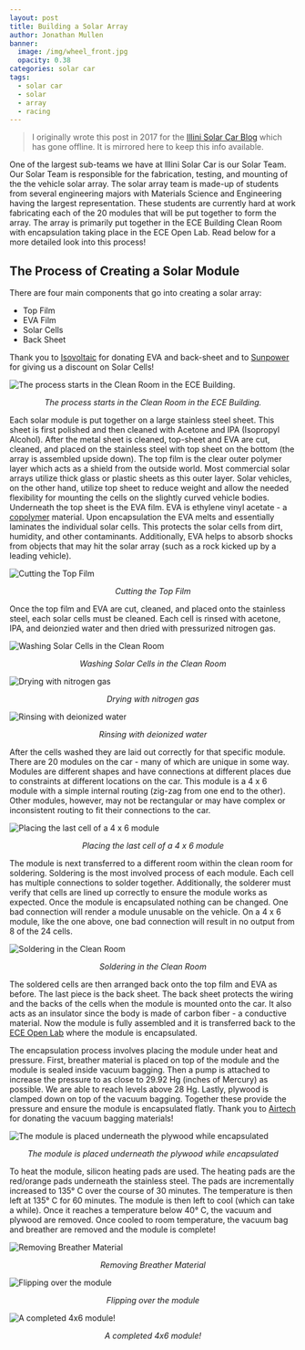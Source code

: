 ```yaml
---
layout: post
title: Building a Solar Array
author: Jonathan Mullen
banner:
  image: /img/wheel_front.jpg
  opacity: 0.38
categories: solar car
tags:
  - solar car
  - solar
  - array
  - racing
---
```


> I originally wrote this post in 2017 for the [Illini Solar Car Blog](https://blog.illinisolarcar.com/) which has gone offline. It is mirrored here to keep this info available. 

One of the largest sub-teams we have at Illini Solar Car is our Solar Team. Our Solar Team is responsible for the fabrication, testing, and mounting of the the vehicle solar array. The solar array team is made-up of students from several engineering majors with Materials Science and Engineering having the largest representation. These students are currently hard at work fabricating each of the 20 modules that will be put together to form the array. The array is primarily put together in the ECE Building Clean Room with encapsulation taking place in the ECE Open Lab. Read below for a more detailed look into this process!

## The Process of Creating a Solar Module

There are four main components that go into creating a solar array:
* Top Film
* EVA Film
* Solar Cells
* Back Sheet

Thank you to [Isovoltaic](http://www.isovoltaic.com/english.php) for donating EVA and back-sheet and to [Sunpower](https://us.sunpower.com/) for giving us a discount on Solar Cells!

![The process starts in the Clean Room in the ECE Building.](/img/solar_steel_sheet.jpg)
<p align="center"><i>The process starts in the Clean Room in the ECE Building.<br></i></p>

Each solar module is put together on a large stainless steel sheet. This sheet is first polished and then cleaned with Acetone and IPA (Isopropyl Alcohol). After the metal sheet is cleaned, top-sheet and EVA are cut, cleaned, and placed on the stainless steel with top sheet on the bottom (the array is assembled upside down). The top film is the clear outer polymer layer which acts as a shield from the outside world. Most commercial solar arrays utilize thick glass or plastic sheets as this outer layer. Solar vehicles, on the other hand, utilize top sheet to reduce weight and allow the needed flexibility for mounting the cells on the slightly curved vehicle bodies. Underneath the top sheet is the EVA film. EVA is ethylene vinyl acetate - a [copolymer](https://en.wikipedia.org/wiki/Copolymer) material. Upon encapsulation the EVA melts and essentially laminates the individual solar cells. This protects the solar cells from dirt, humidity, and other contaminants. Additionally, EVA helps to absorb shocks from objects that may hit the solar array (such as a rock kicked up by a leading vehicle).

![Cutting the Top Film](/img/solar_top_film.jpg)
<p align="center"><i>Cutting the Top Film<br></i></p>

Once the top film and EVA are cut, cleaned, and placed onto the stainless steel, each solar cells must be cleaned. Each cell is rinsed with acetone, IPA, and deionzied water and then dried with pressurized nitrogen gas.

![Washing Solar Cells in the Clean Room](/img/solar_clean_work.jpg)
<p align="center"><i>Washing Solar Cells in the Clean Room<br></i></p>

![Drying with nitrogen gas](/img/solar_drying.jpg)
<p align="center"><i>Drying with nitrogen gas<br></i></p>

![Rinsing with deionized water](/img/solar_rinse.jpg)
<p align="center"><i>Rinsing with deionized water<br></i></p>

After the cells washed they are laid out correctly for that specific module. There are 20 modules on the car - many of which are unique in some way. Modules are different shapes and have connections at different places due to constraints at different locations on the car. This module is a 4 x 6 module with a simple internal routing (zig-zag from one end to the other). Other modules, however, may not be rectangular or may have complex or inconsistent routing to fit their connections to the car.

![Placing the last cell of a 4 x 6 module](/img/solar_raw_cell_module.jpg)
<p align="center"><i>Placing the last cell of a 4 x 6 module<br></i></p>

The module is next transferred to a different room within the clean room for soldering. Soldering is the most involved process of each module. Each cell has multiple connections to solder together. Additionally, the solderer must verify that cells are lined up correctly to ensure the module works as expected. Once the module is encapsulated nothing can be changed. One bad connection will render a module unusable on the vehicle. On a 4 x 6 module, like the one above, one bad connection will result in no output from 8 of the 24 cells.

![Soldering in the Clean Room](/img/solar_solder.jpg)
<p align="center"><i>Soldering in the Clean Room<br></i></p>

The soldered cells are then arranged back onto the top film and EVA as before. The last piece is the back sheet. The back sheet protects the wiring and the backs of the cells when the module is mounted onto the car. It also acts as an insulator since the body is made of carbon fiber - a conductive material. Now the module is fully assembled and it is transferred back to the [ECE Open Lab](http://openlab.ece.illinois.edu/) where the module is encapsulated. 

The encapsulation process involves placing the module under heat and pressure. First, breather material is placed on top of the module and the module is sealed inside vacuum bagging. Then a pump is attached to increase the pressure to as close to 29.92 Hg (inches of Mercury) as possible. We are able to reach levels above 28 Hg. Lastly, plywood is clamped down on top of the vacuum bagging. Together these provide the pressure and ensure the module is encapsulated flatly. Thank you to [Airtech](http://www.airtechintl.com/) for donating the vacuum bagging materials!

![The module is placed underneath the plywood while encapsulated](/img/solar_encapsulate.jpg)
<p align="center"><i>The module is placed underneath the plywood while encapsulated<br></i></p>

To heat the module, silicon heating pads are used. The heating pads are the red/orange pads underneath the stainless steel. The pads are incrementally increased to 135° C over the course of 30 minutes. The temperature is then left at 135° C for 60 minutes. The module is then left to cool (which can take a while). Once it reaches a temperature below 40° C, the vacuum and plywood are removed. Once cooled to room temperature, the vacuum bag and breather are removed and the module is complete!

![Removing Breather Material](/img/solar_module_post_encapsulate.jpg)
<p align="center"><i>Removing Breather Material<br></i></p>

![Flipping over the module](/img/solar_module_flip.jpg)
<p align="center"><i>Flipping over the module<br></i></p>

![A completed 4x6 module!](/img/solar_module_complete.jpg)
<p align="center"><i>A completed 4x6 module!<br></i></p>


